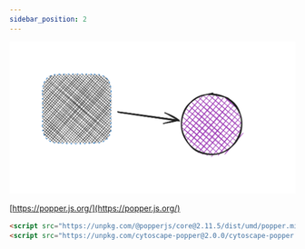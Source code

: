 ```yaml
---
sidebar_position: 2
---
```


[![Popper.js-extension.excalidraw](./img/Popper.js-extension.excalidraw.svg)](https://excalidraw.com/#json=mVBAmyDoWxMFuoKZDuZ5q,rw0zdNGUK_L8N0eojtBhfw)

[https://popper.js.org/](https://popper.js.org/)

```html
<script src="https://unpkg.com/@popperjs/core@2.11.5/dist/umd/popper.min.js"></script>
<script src="https://unpkg.com/cytoscape-popper@2.0.0/cytoscape-popper.js"></script>
```